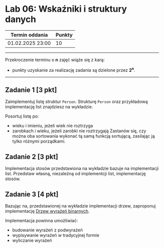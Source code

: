 # Lab 06: Wskaźniki i struktury danych

| Termin oddania | Punkty     |
|----------------|:-----------|
|    01.02.2025 23:00 |   10        |

--- 
Przekroczenie terminu o **n** zajęć wiąże się z karą:
- punkty uzyskanie za realizację zadania są dzielone przez **2<sup>n</sup>**.

--- 
## Zadanie 1 [3 pkt]
Zaimplementuj listę struktur `Person`. Strukturę `Person` oraz przykładową implementację list znajdziesz na wykładzie.

Posortuj listę po:
- wieku i imieniu, jeżeli wiek nie roztrzyga
- zarobkach i wieku, jeżeli zarobki nie roztrzygają
Zastanów się, czy można oba sortowania wykonać tą samą funkcją sortującą, 
zasilając ją tylko różnymi porządkami.

## Zadanie 2 [3 pkt]
Implementacja stosów przedstawiona na wykładzie bazuje na implementacji list.
Przedstaw własną, niezależną od implementcji list, implementację stosów.

## Zadanie 3 [4 pkt]
Bazując na, przedstawionej na wykładzie implementacji drzew, zaproponuj implementację 
[Drzew wyrażeń binarnych](https://en.wikipedia.org/wiki/Binary_expression_tree).

Implementacja powinna umożliwiać:
- budowanie wyrażeń z podwyrażeń
- wypisywanie wyrażeń w tradycyjnej formie
- wyliczanie wyrażeń

